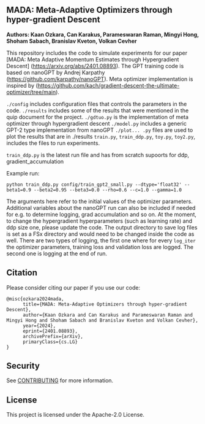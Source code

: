 ## MADA: Meta-Adaptive Optimizers through hyper-gradient Descent

**Authors: Kaan Ozkara, Can Karakus, Parameswaran Raman, Mingyi Hong, Shoham Sabach, Branislav Kveton, Volkan Cevher**

This repository includes the code to simulate experiments for our paper [MADA: Meta Adaptive Momentum Estimates through Hypergradient Descent] (https://arxiv.org/abs/2401.08893). The GPT training code is based on nanoGPT by Andrej Karpathy (https://github.com/karpathy/nanoGPT). Meta optimizer implementation is inspired by (https://github.com/kach/gradient-descent-the-ultimate-optimizer/tree/main).

`./config` includes configuration files that controls the parameters in the code.
`./results` includes some of the results that were mentioned in the quip document for the project.
`./gdtuo.py` is the implementation of meta optimizer through hypergradient descent
`./model.py` includes a generic GPT-2 type implementation from nanoGPT
`./plot... .py` files are used to plot the results that are in ./results
`train.py`, `train_ddp.py`, `toy.py`, `toy2.py`,  includes the files to run experiments. 

`train_ddp.py` is the latest run file and has from scratch supoorts for ddp, gradient_accumulation

Example run:

`python train_ddp.py config/train_gpt2_small.py --dtype='float32' --beta1=0.9 --beta2=0.95 --beta3=0.0 --rho=0.6 --c=1.0 --gamma=1.0`

The arguments here refer to the initial values of the optimizer parameters. Additional variables about the nanoGPT run can also be included if needed for e.g. to determine  logging, grad accumulation and so on. At the moment, to change the hypergradient hyperparameters (such as learning rate) and ddp size one, please update the code. The output directory to save log files is set as a FSx directory and would need to be changed inside the code as well. There are two types of logging, the first one where for every `log_iter` the optimizer parameters, training loss and validation loss are logged. The second one is logging at the end of run.

## Citation

Please consider citing our paper if you use our code:
```text
@misc{ozkara2024mada,
      title={MADA: Meta-Adaptive Optimizers through hyper-gradient Descent}, 
      author={Kaan Ozkara and Can Karakus and Parameswaran Raman and Mingyi Hong and Shoham Sabach and Branislav Kveton and Volkan Cevher},
      year={2024},
      eprint={2401.08893},
      archivePrefix={arXiv},
      primaryClass={cs.LG}
}
```

## Security

See [CONTRIBUTING](CONTRIBUTING.md#security-issue-notifications) for more information.

## License

This project is licensed under the Apache-2.0 License.

